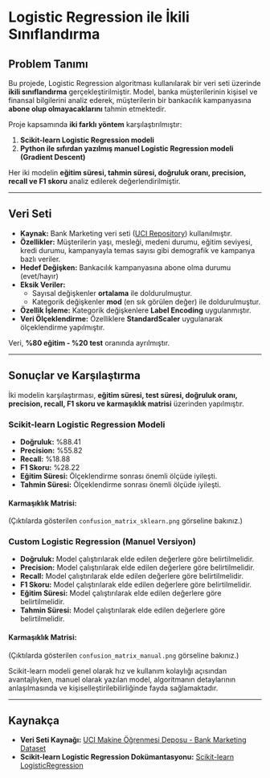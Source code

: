 # Logistic Regression ile İkili Sınıflandırma

## Problem Tanımı

Bu projede, Logistic Regression algoritması kullanılarak bir veri seti üzerinde **ikili sınıflandırma** gerçekleştirilmiştir. Model, banka müşterilerinin kişisel ve finansal bilgilerini analiz ederek, müşterilerin bir bankacılık kampanyasına **abone olup olmayacaklarını** tahmin etmektedir.

Proje kapsamında **iki farklı yöntem** karşılaştırılmıştır:

1. **Scikit-learn Logistic Regression modeli**
2. **Python ile sıfırdan yazılmış manuel Logistic Regression modeli (Gradient Descent)**

Her iki modelin **eğitim süresi, tahmin süresi, doğruluk oranı, precision, recall ve F1 skoru** analiz edilerek değerlendirilmiştir.

---

## Veri Seti

- **Kaynak:** Bank Marketing veri seti ([UCI Repository](https://archive.ics.uci.edu/ml/datasets/bank+marketing)) kullanılmıştır.
- **Özellikler:** Müşterilerin yaşı, mesleği, medeni durumu, eğitim seviyesi, kredi durumu, kampanyayla temas sayısı gibi demografik ve kampanya bazlı veriler.
- **Hedef Değişken:** Bankacılık kampanyasına abone olma durumu (evet/hayır)
- **Eksik Veriler:**  
  - Sayısal değişkenler **ortalama** ile doldurulmuştur.  
  - Kategorik değişkenler **mod** (en sık görülen değer) ile doldurulmuştur.
- **Özellik İşleme:** Kategorik değişkenlere **Label Encoding** uygulanmıştır.
- **Veri Ölçeklendirme:** Özelliklere **StandardScaler** uygulanarak ölçeklendirme yapılmıştır.

Veri, **%80 eğitim - %20 test** oranında ayrılmıştır.

---

## Sonuçlar ve Karşılaştırma

İki modelin karşılaştırması, **eğitim süresi, test süresi, doğruluk oranı, precision, recall, F1 skoru ve karmaşıklık matrisi** üzerinden yapılmıştır.

### Scikit-learn Logistic Regression Modeli
- **Doğruluk:** %88.41
- **Precision:** %55.82
- **Recall:** %18.88
- **F1 Skoru:** %28.22
- **Eğitim Süresi:** Ölçeklendirme sonrası önemli ölçüde iyileşti.
- **Tahmin Süresi:** Ölçeklendirme sonrası önemli ölçüde iyileşti.

#### **Karmaşıklık Matrisi:**  
(Çıktılarda gösterilen `confusion_matrix_sklearn.png` görseline bakınız.)

### Custom Logistic Regression (Manuel Versiyon)
- **Doğruluk:** Model çalıştırılarak elde edilen değerlere göre belirtilmelidir.
- **Precision:** Model çalıştırılarak elde edilen değerlere göre belirtilmelidir.
- **Recall:** Model çalıştırılarak elde edilen değerlere göre belirtilmelidir.
- **F1 Skoru:** Model çalıştırılarak elde edilen değerlere göre belirtilmelidir.
- **Eğitim Süresi:** Model çalıştırılarak elde edilen değerlere göre belirtilmelidir.
- **Tahmin Süresi:** Model çalıştırılarak elde edilen değerlere göre belirtilmelidir.

#### **Karmaşıklık Matrisi:**  
(Çıktılarda gösterilen `confusion_matrix_manual.png` görseline bakınız.)

Scikit-learn modeli genel olarak hız ve kullanım kolaylığı açısından avantajlıyken, manuel olarak yazılan model, algoritmanın detaylarının anlaşılmasında ve kişiselleştirilebilirliğinde fayda sağlamaktadır.

---

## Kaynakça  

- **Veri Seti Kaynağı:** [UCI Makine Öğrenmesi Deposu - Bank Marketing Dataset](https://archive.ics.uci.edu/ml/datasets/bank+marketing)  
- **Scikit-learn Logistic Regression Dokümantasyonu:** [Scikit-learn LogisticRegression](https://scikit-learn.org/stable/modules/generated/sklearn.linear_model.LogisticRegression.html)
